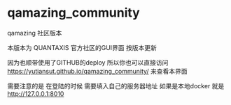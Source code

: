 # qamazing_community
qamazing 社区版本


本版本为 QUANTAXIS 官方社区的GUI界面 按版本更新

因为也顺带使用了GITHUB的deploy 所以你也可以直接访问 https://yutiansut.github.io/qamazing_community/ 来查看本界面


需要注意的是 在登陆的时候 需要填入自己的服务器地址 如果是本地docker 就是 http://127.0.0.1:8010

